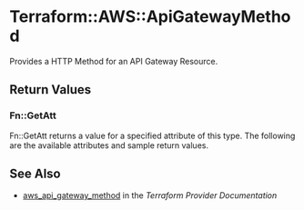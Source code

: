 # Terraform::AWS::ApiGatewayMethod

Provides a HTTP Method for an API Gateway Resource.

## Return Values

### Fn::GetAtt

Fn::GetAtt returns a value for a specified attribute of this type. The following are the available attributes and sample return values.

## See Also

* [aws_api_gateway_method](https://www.terraform.io/docs/providers/aws/r/api_gateway_method.html) in the _Terraform Provider Documentation_
